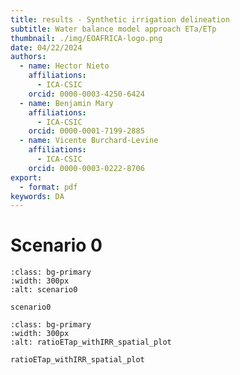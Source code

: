 ```yaml
---
title: results - Synthetic irrigation delineation
subtitle: Water balance model approach ETa/ETp
thumbnail: ./img/EOAFRICA-logo.png
date: 04/22/2024
authors:
  - name: Hector Nieto
    affiliations:
      - ICA-CSIC
    orcid: 0000-0003-4250-6424
  - name: Benjamin Mary
    affiliations:
      - ICA-CSIC
    orcid: 0000-0001-7199-2885
  - name: Vicente Burchard-Levine
    affiliations:
      - ICA-CSIC
    orcid: 0000-0003-0222-8706
export: 
  - format: pdf
keywords: DA
---
```


# Scenario 0

```{figure} ../figures/scenario0/plot_1d_evol_irrArea.png
:class: bg-primary
:width: 300px
:alt: scenario0

scenario0
```

```{figure} ../figures/scenario0/ratioETap_withIRR_spatial_plot.png
:class: bg-primary
:width: 300px
:alt: ratioETap_withIRR_spatial_plot

ratioETap_withIRR_spatial_plot
```













